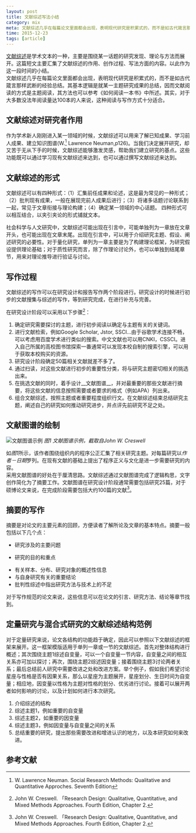 ```yaml
---
layout: post
title: 文献综述写法小结
category: mix
meta: 文献综述几乎在每篇论文里面都会出现，表明现代研究是积累式的，而不是如古代箴言那样武断的经验总结。其基本逻辑是就某一主题研究成果的总结，因而文献阅读的方式是主题阅读，其方法也可以参考《如何阅读一本书》中所述。其实，对于大多数没法年阅读量达100本的人来说，这种阅读与写作方式十分适合。
time: 2015-12-23
tags: [article]
--- 
```


[文献综述](https://en.wikipedia.org/wiki/Literature_review)是学术文本的一种，主要是围绕某一话题的研究发现、理论与方法而展开。这篇短文主要汇集了文献综述的作用、创作过程、写法方面的内容。以此作为这一段时间的小结。   
文献综述几乎在每篇论文里面都会出现，表明现代研究是积累式的，而不是如古代箴言那样武断的经验总结。其基本逻辑是就某一主题研究成果的总结，因而文献阅读的方式是主题阅读，其方法也可以参考《如何阅读一本书》中所述。其实，对于大多数没法年阅读量达100本的人来说，这种阅读与写作方式十分适合。

## 文献综述对研究者作用  

作为学术新人刚刚进入某一领域的时候，文献综述可以用来了解已知成果、学习前人成果、建立知识图谱(W.[^1] Lawrence Neuman,p126)。当我们决定展开研究，却又苦于无从下手的时候，文献综述能够激发灵感，帮助我们建立研究的基点。这些功能既可以通过学习现有文献综述来达到，也可以通过撰写文献综述来达到。  

## 文献综述的形式  

文献综述可以有四种形式：（1）汇集前任成果和论述，这是最为常见的一种形式；（2）批判现有成果，一般在展现完前人成果后进行；（3）将诸多话题讨论联系到一起，常见于文章衔接与理论构建；（4）确定某一领域的中心话题。 四种形式可以相互结合，以夹引夹论的形式铺就文本。

社会科学与人文研究中，文献综述可能出现在引言中，可能单独列为一章放在文章开头，也可能出现在文章末尾。出现在引言中，可以用于介绍研究主题、假设、阐述研究的必要性。对于量化研究，单列为一章主要是为了构建理论框架，为研究假设提供理论基础；对于质性研究而言，除了作理论讨论外，也可以单独到结尾章节，用来对理论推导进行验证与讨论。   

## 写作过程   

文献综述的写作可以在研究设计和报告写作两个阶段进行。研究设计的时候进行初步的文献搜集与综述的写作，等到研究完成，在进行补充与完善。   

在研究设计阶段可以采用以下步骤[^2]：

1. 确定研究需要探讨的主题，进行初步阅读以确定与主题有关的关键词。  
2. 进行文献检索，例如Google Scholar, Jstor, SSCI...由于谷歌学术连接不畅，可以考虑用百度学术进行类似的搜索。中文文献也可以用CNKI，CSSCI。进入自己所属的高校图书馆探索一番通常可以发现本校自制的搜索引擎，可以用于获取本校购买的资源。  
3. 研究设计阶段确定50篇相关文献就差不多了。  
4. 通过扫读，对这些文献进行初步的重要性分类，将与研究主题密切相关的挑选出来。  
5. 在挑选文献的同时，着手设计__文献图谱__，并对最重要的那些文献进行摘要，将这些文献的信息按照需要或者要求的格式（例如APA）列出来。  
6. 组合文献综述，按照主题或者重要程度组织行文。在文献综述结束总结研究主题，阐述自己的研究如何推动研究进步，并点评先前研究不足之处。  

## 文献图谱的绘制   

![文献图谱示例](https://40.media.tumblr.com/9c007bc3ab5884a4684a79ee3970eb18/tumblr_nztfiwQ1v01t1eq7zo1_1280.jpg)  _图1 文献图谱示例，截取自John W. Creswell_   


如*图1*所示，该作者围绕组织内的程序公正汇集了相关研究主题。对每篇研究以*作者－日期*罗列。在现有文献的基础上提出了程序正义与文化是进一步需要研究的内容。   
采用文献图谱的好处在于厘清思路。文献综述通过文献图谱完成了逻辑构思，文字创作简化为了摘要工作。文献图谱在研究设计阶段通常需要包括研究25篇，对于硕博论文来说，在完成阶段需要包括大约100篇的文献[^2]。   

## 摘要的写作   

摘要是对论文的主要元素的回顾，方便读者了解所论及文章的基本特点。摘要一般包括以下几个点：  

 + 研究涉及的主要问题  
 - 研究的目的和重点  
 + 有关样本、分布、研究对象的概述性信息  
 + 与自身研究有关的重要结论  
 + 批判性综述中指出研究方法与技术上的不足  

对于写作规范的论文来说，这些信息可以在论文的引言、研究方法、结论等章节找到。  

## 定量研究与混合式研究的文献综述结构范例  
对于定量研究来说，论文各结构的功能趋于确定，因此可以参照以下文献综述的框架来展开。这一框架模版适用于单列一章或一节的文献综述。首先对整体结构进行概述；其次围绕主题1综述自变量，可以一个自变量一节内容，自变量之间的相互关系亦可加以探讨；再次，围绕主题2综述因变量；接着围绕主题3讨论两者关系；最后总结前人研究中需要改进之处和改进方案。举个例子，假如我们希望讨论星座与性格是否有因果关系，那么以星座为主题展开，星座划分、生日时间为自变量；相应地，因变量以性格为主题对性格的划分、优劣进行讨论。接着可以展开两者如何影响的讨论，以及计划如何进行本次研究。  
1. 介绍综述的结构
2. 综述主题1，例如重要的自变量
3. 综述主题2，如重要的因变量
4. 综述主题3，例如因变量与自变量之间的关系
5. 总结重要的研究，提出那些需要改进和增进认识的地方，以及本研究如何来改进。  

## 参考文献  
 [^1]: W. Lawrence Neuman. Social Research Methods: Qualitative and Quantitative Approches. Seventh Edition
 [^2]: John W. Creswell. 「Research Design: Qualitative, Quantitative, and Mixed Methods Approaches. Fourth Edition, Chapter 2.